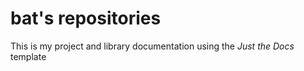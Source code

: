# bat's repositories

This is my project and library documentation using the *Just the Docs* template

